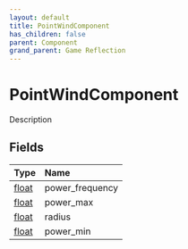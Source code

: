 ```yaml
---
layout: default
title: PointWindComponent
has_children: false
parent: Component
grand_parent: Game Reflection
---
```

# PointWindComponent
Description 

## Fields

| Type | Name |
|:----------|:--------------|
| [float](/riftbreaker-wiki/docs/game-reflection/components/float/) | power_frequency |
| [float](/riftbreaker-wiki/docs/game-reflection/components/float/) | power_max |
| [float](/riftbreaker-wiki/docs/game-reflection/components/float/) | radius |
| [float](/riftbreaker-wiki/docs/game-reflection/components/float/) | power_min |


